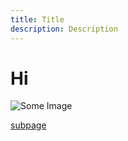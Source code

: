 ```yaml
---
title: Title
description: Description
---
```


# Hi

<inline-fragment src="~/product/fragments/a.md"></inline-fragment>

![Some Image](~/product/some-image.png "Some Image")

[subpage](~/product/subpages/a.md)
